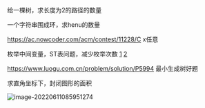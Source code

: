 给一棵树，求长度为2的路径的数量

一个字符串围成环，求henu的数量

https://ac.nowcoder.com/acm/contest/11228/C x任意

枚举中间变量，ST表问题，减少枚举次数 [1](https://codeforces.com/contest/1686/problem/C) [2](https://www.luogu.com.cn/problem/P3722)

https://www.luogu.com.cn/problem/solution/P5994 最小生成树好题

求直角坐标下，封闭图形的面积

![image-20220611085951274](https://s2.loli.net/2022/06/11/FMgZQwfJKvRt2Nu.png)



